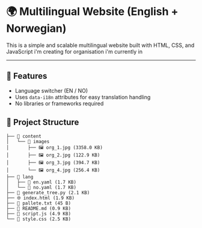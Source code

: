# 🌍 Multilingual Website (English + Norwegian)

This is a simple and scalable multilingual website built with HTML, CSS, and JavaScript i'm creating for organisation i'm currently in

---

## 🚀 Features 

- Language switcher (EN / NO)
- Uses `data-i18n` attributes for easy translation handling
- No libraries or frameworks required

## 📁 Project Structure

```
├── 📁 content
│   └── 📁 images
│       ├── 🖼️ org_1.jpg (3358.0 KB)
│       ├── 🖼️ org_2.jpg (122.9 KB)
│       ├── 🖼️ org_3.jpg (394.7 KB)
│       └── 🖼️ org_4.jpg (256.4 KB)
├── 📁 lang
│   ├── 📄 en.yaml (1.7 KB)
│   └── 📄 no.yaml (1.7 KB)
├── 🐍 generate_tree.py (2.1 KB)
├── 🌐 index.html (1.9 KB)
├── 📄 pallete.txt (45 B)
├── 📝 README.md (0.9 KB)
├── 📜 script.js (4.9 KB)
└── 🎨 style.css (2.5 KB)
```